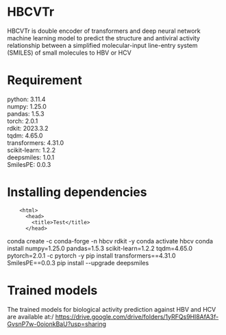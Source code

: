 # HBCVTr
HBCVTr is double encoder of transformers and deep neural network machine learning model  to predict the structure and antiviral activity relationship between a simplified molecular-input line-entry system (SMILES) of small molecules to HBV or HCV

# Requirement
python: 3.11.4\
numpy: 1.25.0\
pandas: 1.5.3\
torch: 2.0.1\
rdkit: 2023.3.2\
tqdm: 4.65.0\
transformers: 4.31.0\
scikit-learn: 1.2.2\
deepsmiles: 1.0.1\
SmilesPE: 0.0.3

# Installing dependencies
        <html>
          <head>
            <title>Test</title>
          </head>

conda create -c conda-forge -n hbcv rdkit -y
conda activate hbcv
conda install numpy=1.25.0 pandas=1.5.3 scikit-learn=1.2.2 tqdm=4.65.0 pytorch=2.0.1 -c pytorch -y
pip install transformers==4.31.0 SmilesPE==0.0.3
pip install --upgrade deepsmiles

# Trained models
The trained models for biological activity prediction against HBV and HCV are available at:/
https://drive.google.com/drive/folders/1yRFQs9Hl8AfA3f-GvsnP7w-0oionkBaU?usp=sharing

